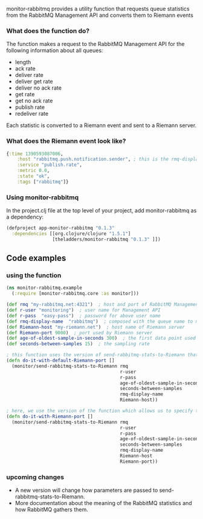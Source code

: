 monitor-rabbitmq provides a utility function that requests queue statistics from the RabbitMQ Management API and converts them to Riemann events

### What does the function do? ###

The function makes a request to the RabbitMQ Management API for the following information about all queues:
* length
* ack rate
* deliver rate
* deliver get rate
* deliver no ack rate
* get rate
* get no ack rate
* publish rate
* redeliver rate

Each statistic is converted to a Riemann event and sent to a Riemann server.

### What does the Riemann event look like? ###
```clj
{:time 1390593087006,
    :host "rabbitmq.push.notification.sender", ; this is the rmq-display-name composed with the queue name
    :service "publish.rate",
    :metric 0.0,
    :state "ok",
    :tags ["rabbitmq"]}
```

### Using monitor-rabbitmq ###

In the project.clj file at the top level of your project, add monitor-rabbitmq as a dependency:

```clj
(defproject app-monitor-rabbitmq "0.1.3"
  :dependencies [[org.clojure/clojure "1.5.1"]
                 [theladders/monitor-rabbitmq "0.1.3" ]])
```

## Code examples ##


### using the function ###


```clj
(ns monitor-rabbitmq.example
  (:require [monitor-rabbitmq.core :as monitor]))

(def rmq "my-rabbitmq.net:4321")  ; host and port of RabbitMQ Management API
(def r-user "monitoring")  ; user name for Management API
(def r-pass  "easy-pass")  ; password for above user name
(def rmq-display-name  "rabbitmq")  ; composed with the queue name to make the host value of the Riemann event
(def Riemann-host "my-riemann.net")  ; host name of Riemann server
(def Riemann-port 9000)  ; port used by Riemann server
(def age-of-oldest-sample-in-seconds 300)  ; the first data point used to calculate average rate
(def seconds-between-samples 15)  ; the sampling rate

; this function uses the version of send-rabbitmq-stats-to-Riemann that does not require a Riemann port number
(defn do-it-with-default-Riemann-port []
  (monitor/send-rabbitmq-stats-to-Riemann rmq
                                          r-user
                                          r-pass
                                          age-of-oldest-sample-in-seconds
                                          seconds-between-samples
                                          rmq-display-name
                                          Riemann-host))

; here, we use the version of the function which allows us to specify the Riemann port                                         
(defn do-it-with-Riemann-port []
  (monitor/send-rabbitmq-stats-to-Riemann rmq
                                          r-user
                                          r-pass
                                          age-of-oldest-sample-in-seconds
                                          seconds-between-samples
                                          rmq-display-name
                                          Riemann-host
                                          Riemann-port))
```

### upcoming changes ###

* A new version will change how parameters are passed to send-rabbitmq-stats-to-Riemann.
* More documentation about the meaning of the RabbitMQ statistics and how RabbitMQ gathers them.


